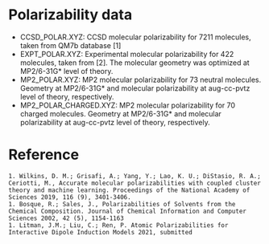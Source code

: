 
# Polarizability data

 * CCSD_POLAR.XYZ: CCSD molecular polarizability for 7211 molecules, taken from QM7b database [1]
 * EXPT_POLAR.XYZ: Experimental molecular polarizability for 422 molecules, taken from [2]. The molecular geometry was optimized at MP2/6-31G* level of theory.
 * MP2_POLAR.XYZ: MP2 molecular polarizability for 73 neutral molecules. Geometry at MP2/6-31G* and molecular polarizability at aug-cc-pvtz level of theory, respectively.
 * MP2_POLAR_CHARGED.XYZ: MP2 molecular polarizability for 70 charged molecules. Geometry at MP2/6-31G* and molecular polarizability at aug-cc-pvtz level of theory, respectively.

# Reference
	1. Wilkins, D. M.; Grisafi, A.; Yang, Y.; Lao, K. U.; DiStasio, R. A.; Ceriotti, M., Accurate molecular polarizabilities with coupled cluster theory and machine learning. Proceedings of the National Academy of Sciences 2019, 116 (9), 3401-3406.
	1. Bosque, R.; Sales, J., Polarizabilities of Solvents from the Chemical Composition. Journal of Chemical Information and Computer Sciences 2002, 42 (5), 1154-1163
	1. Litman, J.M.; Liu, C.; Ren, P. Atomic Polarizabilities for Interactive Dipole Induction Models 2021, submitted
